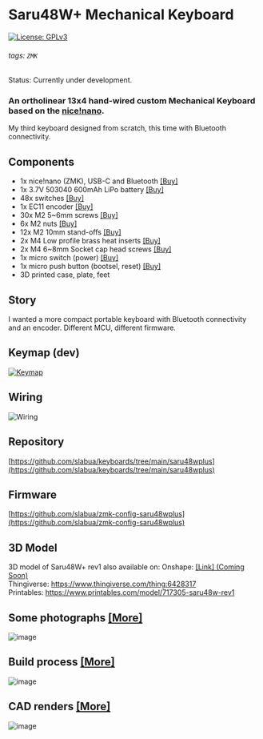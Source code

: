 # Saru48W+ Mechanical Keyboard
[![License: GPLv3][GPLimg]][GPLurl]
###### tags: `ZMK`
Status: Currently under development.

### An ortholinear 13x4 hand-wired custom Mechanical Keyboard based on the [nice!nano](https://nicekeyboards.com/nice-nano).


My third keyboard designed from scratch, this time with Bluetooth connectivity.

## Components
- 1x nice!nano (ZMK), USB-C and Bluetooth [[Buy]](https://nicekeyboards.com/nice-nano)
- 1x 3.7V 503040 600mAh LiPo battery [[Buy]](https://www.amazon.co.jp/gp/product/B07V22WWRJ)
- 48x switches [[Buy]](https://www.keychron.com/products/low-profile-gateron-mechanical-switch-set)
- 1x EC11 encoder [[Buy]](https://www.aliexpress.com/item/1005002358274622.html)
- 30x M2 5~6mm screws [[Buy]](https://www.amazon.co.jp/gp/product/B08KW4946Z)
- 6x M2 nuts [[Buy]](https://www.amazon.co.jp/dp/B096FKCZ5X)
- 12x M2 10mm stand-offs [[Buy]](https://www.amazon.co.jp/dp/B096FKCZ5X)
- 2x M4 Low profile brass heat inserts [[Buy]](https://www.amazon.co.jp/dp/B09HJY5717)
- 2x M4 6~8mm Socket cap head screws [[Buy]](https://www.amazon.co.jp/dp/B0BY8VXTLV)
- 1x micro switch (power) [[Buy]](https://www.amazon.co.jp/dp/B07F6WH8BV)
- 1x micro push button (bootsel, reset) [[Buy]](https://www.aliexpress.com/item/32907074501.html)
- 3D printed case, plate, feet

## Story
I wanted a more compact portable keyboard with Bluetooth connectivity and an encoder.
Different MCU, different firmware.

## Keymap (dev)
[![Keymap](https://github.com/slabua/zmk-config-saru48wplus/assets/1002978/43f81249-28bc-498b-8c6f-22d4e38f3f3d)](http://www.keyboard-layout-editor.com/#/gists/8c13f3b0b67861c5a3c0984de046201e)

## Wiring
![Wiring](https://github.com/slabua/keyboards/assets/1002978/83184bdd-ee96-43af-83b3-58b1c80f69a0)


## Repository
[https://github.com/slabua/keyboards/tree/main/saru48wplus](https://github.com/slabua/keyboards/tree/main/saru48wplus)

## Firmware
[https://github.com/slabua/zmk-config-saru48wplus](https://github.com/slabua/zmk-config-saru48wplus)

## 3D Model
3D model of Saru48W+ rev1 also available on:
Onshape: [[Link] (Coming Soon)](TODO)  
Thingiverse: https://www.thingiverse.com/thing:6428317  
Printables: https://www.printables.com/model/717305-saru48w-rev1

## Some photographs [[More]](./doc/photos.md)
![image](https://github.com/slabua/keyboards/assets/1002978/a5bd9e83-073a-483c-a24f-62efe0b918cd)

## Build process [[More]](./doc/build.md)
![image](https://github.com/slabua/keyboards/assets/1002978/4cb58867-4efb-459b-8fc5-4519719de89d)

## CAD renders [[More]](./doc/renders.md)
![image](https://github.com/slabua/keyboards/assets/1002978/34a0c4af-2874-478f-8691-2435aa4db40b)


[GPLimg]: https://img.shields.io/badge/License-GPLv3-blue.svg
[GPLurl]: https://www.gnu.org/licenses/gpl-3.0
